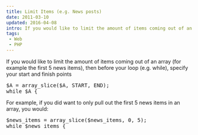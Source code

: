 ```yaml
---
title: Limit Items (e.g. News posts)
date: 2011-03-10
updated: 2016-04-08
intro: If you would like to limit the amount of items coming out of an array (for example the first 5 news items), then before your loop (e.g. while), specify your ...
tags:
 - Web
 - PHP
---
```


<p>If you would like to limit the amount of items coming out of an array (for example the first 5 news items), then before your loop (e.g. while), specify your start and finish points</p>

<pre class="language-php">$A = array_slice($A, START, END);
while $A {</pre>











<p>For example, if you did want to only pull out the first 5 news items in an array, you would:</p>





<pre class="language-php">$news_items = array_slice($news_items, 0, 5);
while $news_items {</pre>